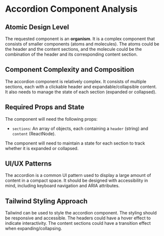 # Accordion Component Analysis

## Atomic Design Level

The requested component is an **organism**. It is a complex component that consists of smaller components (atoms and molecules). The atoms could be the header and the content sections, and the molecule could be the combination of the header and its corresponding content section.

## Component Complexity and Composition

The accordion component is relatively complex. It consists of multiple sections, each with a clickable header and expandable/collapsible content. It also needs to manage the state of each section (expanded or collapsed).

## Required Props and State

The component will need the following props:

- `sections`: An array of objects, each containing a `header` (string) and `content` (ReactNode).

The component will need to maintain a state for each section to track whether it is expanded or collapsed.

## UI/UX Patterns

The accordion is a common UI pattern used to display a large amount of content in a compact space. It should be designed with accessibility in mind, including keyboard navigation and ARIA attributes.

## Tailwind Styling Approach

Tailwind can be used to style the accordion component. The styling should be responsive and accessible. The headers could have a hover effect to indicate interactivity. The content sections could have a transition effect when expanding/collapsing.